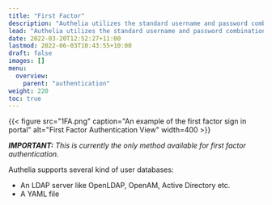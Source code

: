 ```yaml
---
title: "First Factor"
description: "Authelia utilizes the standard username and password combination for first factor authentication."
lead: "Authelia utilizes the standard username and password combination for first factor authentication."
date: 2022-03-20T12:52:27+11:00
lastmod: 2022-06-03T10:43:55+10:00
draft: false
images: []
menu:
  overview:
    parent: "authentication"
weight: 220
toc: true
---
```


{{< figure src="1FA.png" caption="An example of the first factor sign in portal" alt="First Factor Authentication View" width=400 >}}

_**IMPORTANT:** This is currently the only method available for first factor authentication._

Authelia supports several kind of user databases:

* An LDAP server like OpenLDAP, OpenAM, Active Directory etc.
* A YAML file
